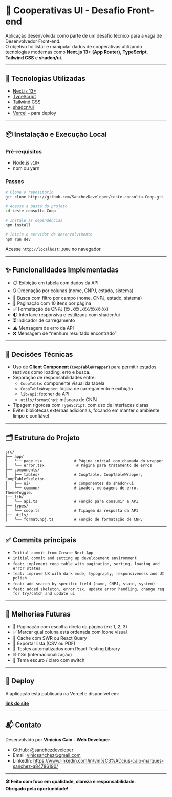 
# 🧩 Cooperativas UI - Desafio Front-end

Aplicação desenvolvida como parte de um desafio técnico para a vaga de Desenvolvedor Front-end.  
O objetivo foi listar e manipular dados de cooperativas utilizando tecnologias modernas como **Next.js 13+ (App Router)**, **TypeScript**, **Tailwind CSS** e **shadcn/ui**.

---

## 🚀 Tecnologias Utilizadas

- [Next.js 13+](https://nextjs.org/)
- [TypeScript](https://www.typescriptlang.org/)
- [Tailwind CSS](https://tailwindcss.com/)
- [shadcn/ui](https://ui.shadcn.com/)
- [Vercel](https://vercel.com/) – para deploy

---

## 📦 Instalação e Execução Local

### Pré-requisitos
- Node.js `v18+`
- npm ou yarn

### Passos

```bash
# Clone o repositório
git clone https://github.com/SanchezDeveloper/teste-consulta-Coop.git

# Acesse a pasta do projeto
cd teste-consulta-Coop

# Instale as dependências
npm install

# Inicie o servidor de desenvolvimento
npm run dev
```

Acesse `http://localhost:3000` no navegador.

---

## ✨ Funcionalidades Implementadas

- 📋 Exibição em tabela com dados da API
- 🔃 Ordenação por colunas (nome, CNPJ, estado, sistema)
- 🔎 Busca com filtro por campo (nome, CNPJ, estado, sistema)
- 🧭 Paginação com 10 itens por página
- ✅ Formatação de CNPJ (`XX.XXX.XXX/XXXX-XX`)
- 🌓 Interface responsiva e estilizada com shadcn/ui
- ⏳ Indicador de carregamento
- ⚠️ Mensagem de erro da API
- ❌ Mensagem de “nenhum resultado encontrado”

---

## 🧠 Decisões Técnicas

- Uso de **Client Component (`CoopTableWrapper`)** para permitir estados reativos como loading, erro e busca.
- Separação de responsabilidades entre:
  - `CoopTable`: componente visual da tabela
  - `CoopTableWrapper`: lógica de carregamento e exibição
  - `lib/api`: fetcher da API
  - `utils/formatCnpj`: máscara de CNPJ
- Tipagem rigorosa com `TypeScript`, com uso de interfaces claras
- Evitei bibliotecas externas adicionais, focando em manter o ambiente limpo e confiável

---

## 🗂️ Estrutura do Projeto

```
src/
├── app/
│   └── page.tsx              # Página inicial com chamada do wrapper
│   └── error.tsx              # Página para tratamento de erros
├── components/
│   ├── tables/               # CoopTable, CoopTableWrapper, CoopTableSkeleton
│   ├── ui/                   # Componentes do shadcn/ui
│   └── common/               # Loader, mensagens de erro, ThemeToggle.
├── lib/
│   └── api.ts                # Função para consumir a API
├── types/
│   └── coop.ts               # Tipagem da resposta da API
├── utils/
│   └── formatCnpj.ts         # Função de formatação de CNPJ
```

---

## ✅ Commits principais

- `Initial commit from Create Next App`
- `initial commit and setting up developement environment`
- `feat: implement coop table with pagination, sorting, loading and error states`
- `feat: improve UX with dark mode, typography, responsiveness and UI polish`
- `feat: add search by specific field (name, CNPJ, state, system)`
- `feat: added skeleton, error.tsx, update error handling, change req for try/catch and update ui`

---

## 🚧 Melhorias Futuras

- 🔢 Paginação com escolha direta da página (ex: 1, 2, 3)
- ✅ Marcar qual coluna está ordenada com ícone visual
- 💾 Cache com SWR ou React Query
- 📄 Exportar lista (CSV ou PDF)
- 🧪 Testes automatizados com React Testing Library
- 🌐 I18n (internacionalização)
- 🎨 Tema escuro / claro com switch

---

## 🔗 Deploy

A aplicação está publicada na Vercel e disponível em:

**[link do site](https://teste-consulta-coop.vercel.app/)**

---

## 📬 Contato

Desenvolvido por **Vinícius Caio - Web Developer**  
- GitHub: [@sanchezdeveloper](https://github.com/sanchezdeveloper)  
- Email: vinicsanchez@gmail.com  
- LinkedIn: https://www.linkedin.com/in/vin%C3%ADcius-caio-marques-sanchez-a84786190/

---

**🛠️ Feito com foco em qualidade, clareza e responsabilidade.**  
**Obrigado pela oportunidade!**
